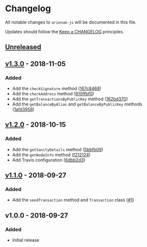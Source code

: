 # Changelog

All notable changes to `arionum-js` will be documented in this file.

Updates should follow the [Keep a CHANGELOG](https://keepachangelog.com) principles.

## [Unreleased]

## [v1.3.0] - 2018-11-05

### Added
- Add the `checkSignature` method ([167c8468](https://github.com/pxgamer/arionum-js/commit/167c8468114de8d9dc67ee2d6fd8a14320e83118))
- Add the `checkAddress` method ([610ffbf0](https://github.com/pxgamer/arionum-js/commit/610ffbf01c8017c6dda6df35c0ff532cc036be15))
- Add the `getTransactionsByPublicKey` method ([162bd370](https://github.com/pxgamer/arionum-js/commit/162bd370054bf9702cc7418b16dc2d49468ffd48))
- Add the `getBalanceByAlias` and `getBalanceByPublicKey` methods ([1afd3958](https://github.com/pxgamer/arionum-js/commit/1afd3958ee2ee9a939acac1fbcd807fd50232e0f))

## [v1.2.0] - 2018-10-15

### Added
- Add the `getSanityDetails` method ([5bbfb09](https://github.com/pxgamer/arionum-js/commit/5bbfb09da94028cf10e12e6002812e5138a7905d))
- Add the `getNodeInfo` method ([f212124](https://github.com/pxgamer/arionum-js/commit/f212124fec5b04906b394cec697b59125f9113d2))
- Add Travis configuration ([6dbb2d3](https://github.com/pxgamer/arionum-js/commit/6dbb2d35d8c4a3ebb27af5bd412c9b8b0a28aaa3))

## [v1.1.0] - 2018-09-27

### Added
- Add the `sendTransaction` method and `Transaction` class ([#1](https://github.com/pxgamer/arionum-js/issues/1))

## v1.0.0 - 2018-09-27

### Added
- Initial release

[Unreleased]: https://github.com/pxgamer/arionum-js/compare/master...develop 
[v1.3.0]: https://github.com/pxgamer/arionum-js/compare/v1.2.0...v1.3.0
[v1.2.0]: https://github.com/pxgamer/arionum-js/compare/v1.1.0...v1.2.0
[v1.1.0]: https://github.com/pxgamer/arionum-js/compare/v1.0.0...v1.1.0

